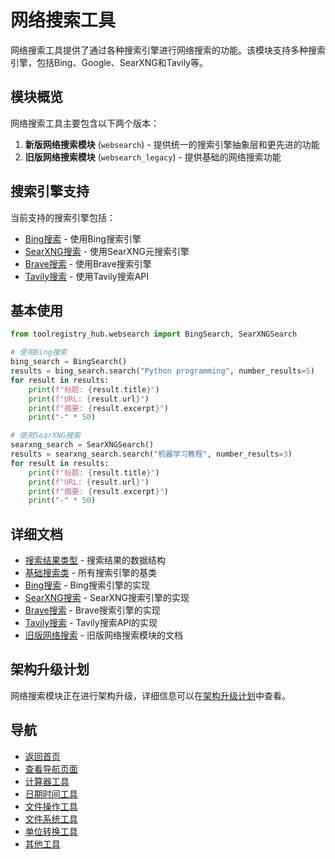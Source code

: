 # 网络搜索工具

网络搜索工具提供了通过各种搜索引擎进行网络搜索的功能。该模块支持多种搜索引擎，包括Bing、Google、SearXNG和Tavily等。

## 模块概览

网络搜索工具主要包含以下两个版本：

1. **新版网络搜索模块** (`websearch`) - 提供统一的搜索引擎抽象层和更先进的功能
2. **旧版网络搜索模块** (`websearch_legacy`) - 提供基础的网络搜索功能

## 搜索引擎支持

当前支持的搜索引擎包括：

- [Bing搜索](bing.md) - 使用Bing搜索引擎
- [SearXNG搜索](searxng.md) - 使用SearXNG元搜索引擎
- [Brave搜索](brave.md) - 使用Brave搜索引擎
- [Tavily搜索](tavily.md) - 使用Tavily搜索API

## 基本使用

```python
from toolregistry_hub.websearch import BingSearch, SearXNGSearch

# 使用Bing搜索
bing_search = BingSearch()
results = bing_search.search("Python programming", number_results=5)
for result in results:
    print(f"标题: {result.title}")
    print(f"URL: {result.url}")
    print(f"摘要: {result.excerpt}")
    print("-" * 50)

# 使用SearXNG搜索
searxng_search = SearXNGSearch()
results = searxng_search.search("机器学习教程", number_results=3)
for result in results:
    print(f"标题: {result.title}")
    print(f"URL: {result.url}")
    print(f"摘要: {result.excerpt}")
    print("-" * 50)
```

## 详细文档

- [搜索结果类型](search_result.md) - 搜索结果的数据结构
- [基础搜索类](base_search.md) - 所有搜索引擎的基类
- [Bing搜索](bing.md) - Bing搜索引擎的实现
- [SearXNG搜索](searxng.md) - SearXNG搜索引擎的实现
- [Brave搜索](brave.md) - Brave搜索引擎的实现
- [Tavily搜索](tavily.md) - Tavily搜索API的实现
- [旧版网络搜索](legacy.md) - 旧版网络搜索模块的文档

## 架构升级计划

网络搜索模块正在进行架构升级，详细信息可以在[架构升级计划](plan.md)中查看。

## 导航

- [返回首页](../index.md)
- [查看导航页面](../navigation.md)
- [计算器工具](../calculator.md)
- [日期时间工具](../datetime.md)
- [文件操作工具](../file_ops.md)
- [文件系统工具](../filesystem.md)
- [单位转换工具](../unit_converter.md)
- [其他工具](../other_tools.md)